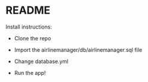 # README

Install instructions:

* Clone the repo

* Import the airlinemanager/db/airlinemanager.sql file

* Change database.yml

* Run the app!